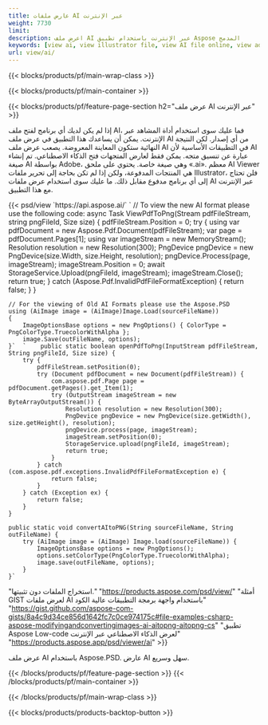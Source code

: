 ```yaml
---
title: عارض ملفات AI عبر الإنترنت
weight: 7730
limit: 
description: اعرض ملف AI عبر الإنترنت باستخدام تطبيق Aspose المدمج
keywords: [view ai, view illustrator file, view AI file online, view adobe illustrator, ai file preview, ai format view]
url: view/ai/
---
```


{{< blocks/products/pf/main-wrap-class >}}


{{< blocks/products/pf/main-container >}}

{{< blocks/products/pf/feature-page-section h2="عرض ملف AI عبر الإنترنت" >}}
<p>إذا لم يكن لديك أي برنامج لفتح ملف AI، فما عليك سوى استخدام أداة المشاهد عبر الإنترنت. يمكن أن يساعدك هذا التطبيق في عرض ملف AI من أي إصدار. لكن النتيجة النهائية ستكون المعاينة المعروضة. يصعب عرض ملف AI في التطبيقات الأساسية لأن AI عبارة عن تنسيق متجه. يمكن فقط لعارض المتجهات فتح الذكاء الاصطناعي. تم إنشاء صيغة AI بواسطة Adobe، وهي صيغة خاصة. يحتوي على ملحق «.ai». معظم AI Viewer هي المنتجات المدفوعة، ولكن إذا لم تكن بحاجة إلى تحرير ملفات Illustrator، فلن تحتاج إلى أي برنامج مدفوع مقابل ذلك. ما عليك سوى استخدام عرض ملفات AI عبر الإنترنت مع هذا التطبيق.</p>
{{< psd/view `https://api.aspose.ai/` 
`	// To view the new AI format please use the following code:
	async Task<bool> ViewPdfToPng(Stream pdfFileStream, string pngFileId, Size size)
	{
		pdfFileStream.Position = 0;
		try
		{
			using var pdfDocument = new Aspose.Pdf.Document(pdfFileStream);
			var page = pdfDocument.Pages[1];
			using var imageStream = new MemoryStream();
			Resolution resolution = new Resolution(300);
			PngDevice pngDevice = new PngDevice(size.Width, size.Height, resolution);
			pngDevice.Process(page, imageStream);
			imageStream.Position = 0;
			await StorageService.Upload(pngFileId, imageStream);
			imageStream.Close();
			return true;
		}
		catch (Aspose.Pdf.InvalidPdfFileFormatException)
		{
			return false;
		}
	}
	
	// For the viewing of Old AI Formats please use the Aspose.PSD
	using (AiImage image = (AiImage)Image.Load(sourceFileName))
	{
		ImageOptionsBase options = new PngOptions() { ColorType = PngColorType.TruecolorWithAlpha };
		image.Save(outFileName, options);
	}`  `    public static boolean openPdfToPng(InputStream pdfFileStream, String pngFileId, Size size) {
        try {
            pdfFileStream.setPosition(0);
            try (Document pdfDocument = new Document(pdfFileStream)) {
                com.aspose.pdf.Page page = pdfDocument.getPages().get_Item(1);
                try (OutputStream imageStream = new ByteArrayOutputStream()) {
                    Resolution resolution = new Resolution(300);
                    PngDevice pngDevice = new PngDevice(size.getWidth(), size.getHeight(), resolution);
                    pngDevice.process(page, imageStream);
                    imageStream.setPosition(0);
                    StorageService.upload(pngFileId, imageStream);
                    return true;
                }
            } catch (com.aspose.pdf.exceptions.InvalidPdfFileFormatException e) {
                return false;
            }
        } catch (Exception ex) {
            return false;
        }
    }

    public static void convertAItoPNG(String sourceFileName, String outFileName) {
        try (AiImage image = (AiImage) Image.load(sourceFileName)) {
            ImageOptionsBase options = new PngOptions();
            options.setColorType(PngColorType.TruecolorWithAlpha);
            image.save(outFileName, options);
        }
    }` 
"استخراج الملفات دون تثبيتها." "https://products.aspose.com/psd/view/" 
"أمثلة GIST لعرض ملفات AI باستخدام واجهة برمجة التطبيقات عالية الكود" "https://gist.github.com/aspose-com-gists/8a4c9d34ce856d1642fc7c0ce974175c#file-examples-csharp-aspose-modifyingandconvertingimages-ai-aitopng-aitopng-cs" 
"تطبيق Aspose Low-code لعرض الذكاء الاصطناعي عبر الإنترنت" "https://products.aspose.app/psd/viewer/ai" >}}
<p>عرض ملف AI باستخدام Aspose.PSD. عارض AI سهل وسريع.</p>
{{< /blocks/products/pf/feature-page-section >}}
{{< /blocks/products/pf/main-container >}}


{{< /blocks/products/pf/main-wrap-class >}}

{{< blocks/products/products-backtop-button >}}

